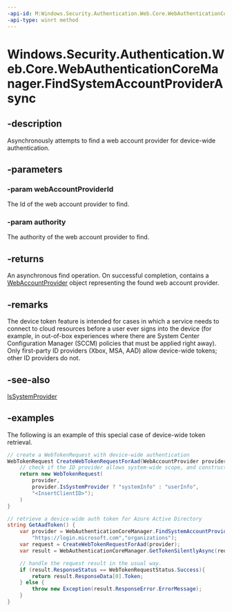 ```yaml
---
-api-id: M:Windows.Security.Authentication.Web.Core.WebAuthenticationCoreManager.FindSystemAccountProviderAsync(System.String,System.String)
-api-type: winrt method
---
```


<!-- Method syntax.
public IAsyncOperation<WebAccountProvider> WebAuthenticationCoreManager.FindSystemAccountProviderAsync(String webAccountProviderId, String authority)
-->

# Windows.Security.Authentication.Web.Core.WebAuthenticationCoreManager.FindSystemAccountProviderAsync

## -description
Asynchronously attempts to find a web account provider for device-wide authentication.

## -parameters
### -param webAccountProviderId
The Id of the web account provider to find.

### -param authority
The authority of the web account provider to find.

## -returns
An asynchronous find operation. On successful completion, contains a [WebAccountProvider](../windows.security.credentials/webaccountprovider.md) object representing the found web account provider.

## -remarks
The device token feature is intended for cases in which a service needs to connect to cloud resources before a user ever signs into the device (for example, in out-of-box experiences where there are System Center Configuration Manager (SCCM) policies that must be applied right away). Only first-party ID providers (Xbox, MSA, AAD) allow device-wide tokens; other ID providers do not.

## -see-also
[IsSystemProvider](../windows.security.credentials/webaccountprovider_issystemprovider.md)

## -examples
The following is an example of this special case of device-wide token retrieval.

```csharp
// create a WebTokenRequest with device-wide authentication
WebTokenRequest CreateWebTokenRequestForAad(WebAccountProvider provider){
    // check if the ID provider allows system-wide scope, and construct token request accordingly:
    return new WebTokenRequest(
        provider,
        provider.IsSystemProvider ? "systemInfo" : "userInfo",
        "<InsertClientID>");
    )
}

// retrieve a device-wide auth token for Azure Active Directory
string GetAadToken() {
    var provider = WebAuthenticationCoreManager.FindSystemAccountProviderAsync(
        "https://login.microsoft.com","organizations");
    var request = CreateWebTokenRequestForAad(provider);
    var result = WebAuthenticationCoreManager.GetTokenSilentlyAsync(request);

    // handle the request result in the usual way.
    if (result.ResponseStatus == WebTokenRequestStatus.Success){ 
        return result.ResponseData[0].Token; 
    } else { 
        throw new Exception(result.ResponseError.ErrorMessage); 
    }     
} 
```
